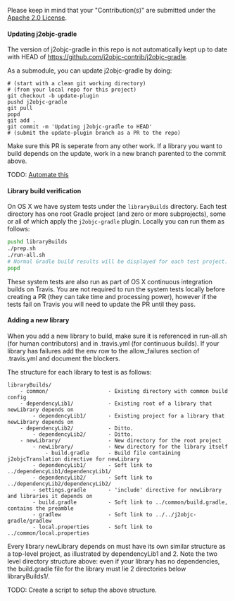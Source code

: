 Please keep in mind that your "Contribution(s)" are submitted under
the [Apache 2.0 License](LICENSE).

#### Updating j2objc-gradle
The version of j2objc-gradle in this repo is not automatically kept up
to date with HEAD of https://github.com/j2objc-contrib/j2objc-gradle.

As a submodule, you can update j2objc-gradle by doing:

```shell
# (start with a clean git working directory)
# (from your local repo for this project)
git checkout -b update-plugin
pushd j2objc-gradle
git pull
popd
git add .
git commit -m 'Updating j2objc-gradle to HEAD'
# (submit the update-plugin branch as a PR to the repo)
```

Make sure this PR is seperate from any other work.  If a library you want
to build depends on the update, work in a new branch parented to the commit
above.

TODO: [Automate this](https://github.com/j2objc-contrib/j2objc-common-libs-e2e-test/issues/33)

#### Library build verification

On OS X we have system tests under the `libraryBuilds` directory.  Each test directory
has one root Gradle project (and zero or more subprojects), some or all of which apply the
`j2objc-gradle` plugin.  Locally you can run them as follows:

```sh
pushd libraryBuilds
./prep.sh
./run-all.sh
# Normal Gradle build results will be displayed for each test project.
popd
```

These system tests are also run as part of OS X continuous integration builds on Travis.
You are not required to run the system tests locally before creating a PR (they can take
time and processing power), however if the tests fail on Travis you will need to update
the PR until they pass.

#### Adding a new library

When you add a new library to build, make sure it is referenced in run-all.sh (for
human contributors) and in .travis.yml (for continuous builds). If your library has failures
add the env row to the allow_failures section of .travis.yml and document the blockers.

The structure for each library to test is as follows:

```
libraryBuilds/
    - common/                   - Existing directory with common build config
    - dependencyLib1/           - Existing root of a library that newLibrary depends on
        - dependencyLib1/       - Existing project for a library that newLibrary depends on
    - dependencyLib2/           - Ditto.
        - dependencyLib2/       - Ditto.
    - newLibrary/               - New directory for the root project
        - newLibrary/           - New directory for the library itself
            - build.gradle      - Build file containing j2objcTranslation directive for newLibrary
        - dependencyLib1/       - Soft link to ../dependencyLib1/dependencyLib1/
        - dependencyLib2/       - Soft link to ../dependencyLib2/dependencyLib2/
        - settings.gradle       - 'include' directive for newLibrary and libraries it depends on
        - build.gradle          - Soft link to ../common/build.gradle, contains the preamble
        - gradlew               - Soft link to ../../j2objc-gradle/gradlew
        - local.properties      - Soft link to ../common/local.properties
```

Every library newLibrary depends on must have its own similar structure as a top-level project,
as illustrated by dependencyLib1 and 2. Note the two level directory structure above: even if
your library has no dependencies, the build.gradle file for the library must lie 2 directories
below libraryBuilds1/.

TODO: Create a script to setup the above structure.

